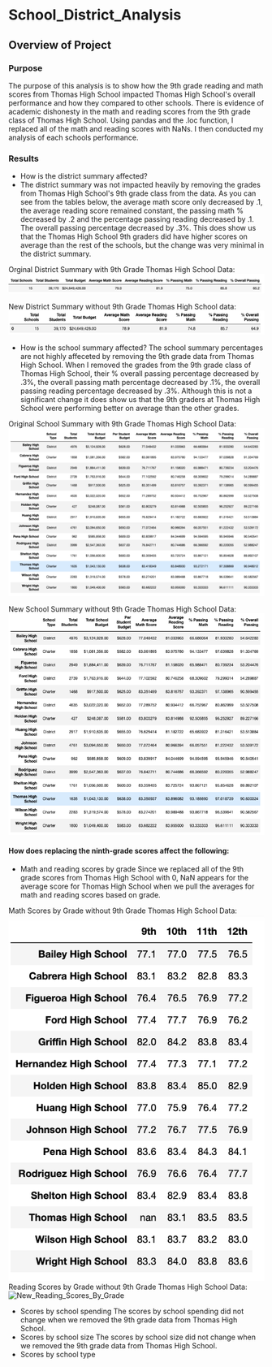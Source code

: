 # School_District_Analysis

## Overview of Project

### Purpose
The purpose of this analysis is to show how the 9th grade reading and math scores from Thomas High School impacted Thomas High School's overall performance and how they compared to other schools. There is evidence of academic dishonesty in the math and reading scores from the 9th grade class of Thomas High School. Using pandas and the .loc function, I replaced all of the math and reading scores with NaNs. I then conducted my analysis of each schools performance. 

### Results
* How is the district summary affected?
* The district summary was not impacted heavily by removing the grades from Thomas High School's 9th grade class from the data. As you can see from the tables below, the average math score only decreased by .1, the average reading score remained constant, the passing math % decreased by .2 and the percentage passing reading decreased by .1. The overall passing percentage decreased by .3%. This does show us that the Thomas High School 9th graders did have higher scores on average than the rest of the schools, but the change was very minimal in the district summary.
        
Orginal District Summary with 9th Grade Thomas High School Data: 
![Original_District_Summary](/Resources/original_district_analysis.png) 


New District Summary without 9th Grade Thomas High School data: 
![New_District_Summary](/Resources/new_district_analysis.png)

* How is the school summary affected?
The school summary percentages are not highly affeceted by removing the 9th grade data from Thomas High School. When I removed the grades from the 9th grade class of Thomas High School, their % overall passing percentage decreased by .3%, the overall passing math percentage decreased by .1%, the overall passing reading percentage decreased by .3%. Although this is not a significant change it does show us that the 9th graders at Thomas High School were performing better on average than the other grades. 


Original School Summary with 9th Grade Thomas High School Data:
![Original_School_Summary](/Resources/original_school_summary.png)

New School Summary without 9th Grade Thomas High School Data: 
![New_School_Summary](/Resources/new_school_summary.png)

#### How does replacing the ninth-grade scores affect the following:
* Math and reading scores by grade
Since we replaced all of the 9th grade scores from Thomas High School with 0, NaN appears for the average score for Thomas High School when we pull the averages for math and reading scores based on grade.

Math Scores by Grade without 9th Grade Thomas High School Data:
![New_Math_Scores_By_Grade](/Resources/new_math_scores_by_grade.png)
Reading Scores by Grade without 9th Grade Thomas High School Data:
![New_Reading_Scores_By_Grade](/Resources/new_grading_scores_by_grade.png)

* Scores by school spending
The scores by school spending did not change when we removed the 9th grade data from Thomas High School.
* Scores by school size
The scores by school size did not change when we removed the 9th grade data from Thomas High School.
* Scores by school type

